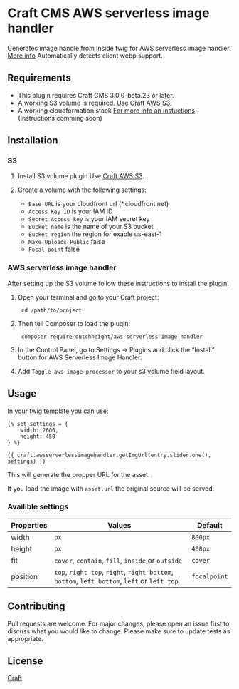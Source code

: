# Craft CMS AWS serverless image handler

Generates image handle from inside twig for AWS serverless image handler. [More info](https://aws.amazon.com/solutions/serverless-image-handler/)
Automatically detects client webp support.


## Requirements

- This plugin requires Craft CMS 3.0.0-beta.23 or later.
- A working S3 volume is required. Use [Craft AWS S3](https://github.com/craftcms/aws-s3).
- A working cloudformation stack [For more info an instuctions](https://aws.amazon.com/solutions/serverless-image-handler/). (Instructions comming soon)

## Installation

### S3

1. Install S3 volume plugin Use [Craft AWS S3](https://github.com/craftcms/aws-s3).

2. Create a volume with the following settings:
    - `Base URL` is your cloudfront url (*.cloudfront.net)
    - `Access Key ID` is your IAM ID
    - `Secret Access key` is your IAM secret key
    - `Bucket name` is the name of your S3 bucket
    - `Bucket region` the region for exaple us-east-1
    - `Make Uploads Public` false
    - `Focal point` false

### AWS serverless image handler
After setting up the S3 volume follow these instructions to install the plugin.
1. Open your terminal and go to your Craft project:

        cd /path/to/project

2. Then tell Composer to load the plugin:

        composer require dutchheight/aws-serverless-image-handler

3. In the Control Panel, go to Settings → Plugins and click the “Install” button for AWS Serverless Image Handler.

4. Add `Toggle aws image processor` to your s3 volume field layout.

## Usage

In your twig template you can use:
``` twig
{% set settings = {
    width: 2600,
    height: 450
} %}
    
{{ craft.awsserverlessimagehandler.getImgUrl(entry.slider.one(), settings) }}

```

This will generate the propper URL for the asset.

If you load the image with `asset.url` the original source will be served.

### Availible settings
| Properties | Values | Default |
|------------|--------|---------|
|width       |`px`                                        |`800px`      |
|height      |`px`                                        |`400px`      |
|fit         |`cover`, `contain`, `fill`, `inside` or `outside`   |`cover`      |
|position    |`top`, `right top`, `right`, `right bottom`, `bottom`, `left bottom`, `left` or `left top`   |`focalpoint`|

## Contributing
Pull requests are welcome. For major changes, please open an issue first to discuss what you would like to change.
Please make sure to update tests as appropriate.

## License
[Craft](https://craftcms.github.io/license/)
